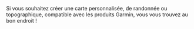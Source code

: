 Si vous souhaitez créer une carte personnalisée, de randonnée ou topographique, compatible avec les produits Garmin, vous vous trouvez au bon endroit !
